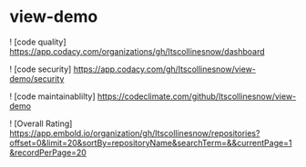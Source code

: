 # view-demo
! [code quality] https://app.codacy.com/organizations/gh/Itscollinesnow/dashboard 

! [code security] https://app.codacy.com/gh/Itscollinesnow/view-demo/security

! [code maintainablilty] https://codeclimate.com/github/Itscollinesnow/view-demo

! [Overall Rating]  https://app.embold.io/organization/gh/Itscollinesnow/repositories?offset=0&limit=20&sortBy=repositoryName&searchTerm=&&currentPage=1&recordPerPage=20
